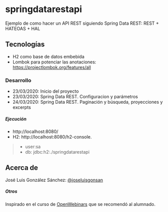 # springdatarestapi
Ejemplo de como hacer un API REST siguiendo Spring Data REST: REST + HATEOAS + HAL

## Tecnologías
* H2 como base de datos embebida
* Lombok para potenciar las anotaciones: https://projectlombok.org/features/all



### Desarrollo
* 23/03/2020: Inicio del proyecto
* 23/03/2020: Spring Data REST. Configuracion y parámetros
* 24/03/2020: Spring Data REST. Paginación y búsqueda, proyecciones y excerpts


##### Ejecución
* http://localhost:8080/
* H2: http://localhost:8080/h2-console. 
> * user:sa
> * db: jdbc:h2:./springdatarestapi

## Acerca de
José Luis González Sánchez: [@joseluisgonsan](https://twitter.com/joseluisgonsan)

##### Otros
Inspirado en el curso de [OpenWebinars](https://openwebinars.net/cursos/api-rest-spring-boot-avanzado/) que se recomendó al alumnado.

